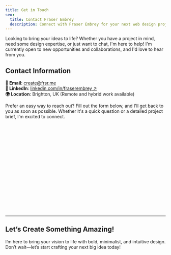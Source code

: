 ```yaml
---
title: Get in Touch
seo:
  title: Contact Fraser Embrey
  description: Connect with Fraser Embrey for your next web design project. Reach out via email, LinkedIn, or the contact form.
---
```


Looking to bring your ideas to life? Whether you have a project in mind, need some design expertise, or just want to chat, I'm here to help! I'm currently open to new opportunities and collaborations, and I'd love to hear from you.

## Contact Information

**📧 Email**: [create@frsr.me](mailto:create@frsr.me)  
**💼 LinkedIn**: [linkedin.com/in/fraserembrey ↗](https://linkedin.com/in/fraserembrey)  
**🌍 Location**: Brighton, UK (Remote and hybrid work available)  

Prefer an easy way to reach out? Fill out the form below, and I'll get back to you as soon as possible. Whether it's a quick question or a detailed project brief, I’m excited to connect.

<iframe data-tally-src="https://tally.so/embed/w21Xaj?alignLeft=1&hideTitle=1&transparentBackground=1&dynamicHeight=1" loading="lazy" width="100%" height="276" frameborder="0" marginheight="0" marginwidth="0" title="Contact form
"></iframe>
<script>var d=document,w="https://tally.so/widgets/embed.js",v=function(){"undefined"!=typeof Tally?Tally.loadEmbeds():d.querySelectorAll("iframe[data-tally-src]:not([src])").forEach((function(e){e.src=e.dataset.tallySrc}))};if("undefined"!=typeof Tally)v();else if(d.querySelector('script[src="'+w+'"]')==null){var s=d.createElement("script");s.src=w,s.onload=v,s.onerror=v,d.body.appendChild(s);}</script>

---

## Let’s Create Something Amazing!

I’m here to bring your vision to life with bold, minimalist, and intuitive design. Don’t wait—let’s start crafting your next big idea today!
